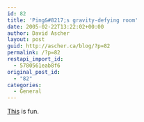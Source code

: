 ```yaml
---
id: 82
title: 'Ping&#8217;s gravity-defying room'
date: 2005-02-22T13:22:02+00:00
author: David Ascher
layout: post
guid: http://ascher.ca/blog/?p=82
permalink: /?p=82
restapi_import_id:
  - 5780561eab8f6
original_post_id:
  - "82"
categories:
  - General
---
```

[This](http://www.livejournal.com/users/zestyping/97476.html) is fun.